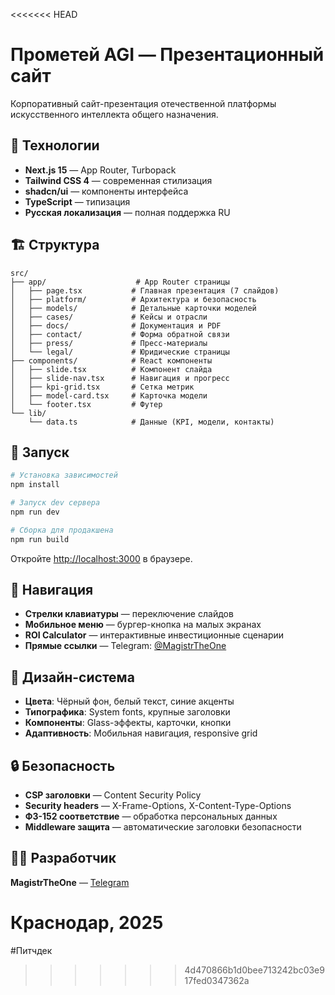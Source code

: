 <<<<<<< HEAD
# Прометей AGI — Презентационный сайт

Корпоративный сайт-презентация отечественной платформы искусственного интеллекта общего назначения.

## 🚀 Технологии

- **Next.js 15** — App Router, Turbopack
- **Tailwind CSS 4** — современная стилизация
- **shadcn/ui** — компоненты интерфейса
- **TypeScript** — типизация
- **Русская локализация** — полная поддержка RU

 

## 🏗️ Структура

```
src/
├── app/                    # App Router страницы
│   ├── page.tsx           # Главная презентация (7 слайдов)
│   ├── platform/          # Архитектура и безопасность
│   ├── models/            # Детальные карточки моделей
│   ├── cases/             # Кейсы и отрасли
│   ├── docs/              # Документация и PDF
│   ├── contact/           # Форма обратной связи
│   ├── press/             # Пресс-материалы
│   └── legal/             # Юридические страницы
├── components/            # React компоненты
│   ├── slide.tsx          # Компонент слайда
│   ├── slide-nav.tsx      # Навигация и прогресс
│   ├── kpi-grid.tsx       # Сетка метрик
│   ├── model-card.tsx     # Карточка модели
│   └── footer.tsx         # Футер
└── lib/
    └── data.ts            # Данные (KPI, модели, контакты)
```

## 🚀 Запуск

```bash
# Установка зависимостей
npm install

# Запуск dev сервера
npm run dev

# Сборка для продакшена
npm run build
```

Откройте [http://localhost:3000](http://localhost:3000) в браузере.

## 📱 Навигация

- **Стрелки клавиатуры** — переключение слайдов
- **Мобильное меню** — бургер-кнопка на малых экранах
- **ROI Calculator** — интерактивные инвестиционные сценарии
- **Прямые ссылки** — Telegram: [@MagistrTheOne](https://t.me/MagistrTheOne)

## 🎨 Дизайн-система

- **Цвета**: Чёрный фон, белый текст, синие акценты
- **Типографика**: System fonts, крупные заголовки
- **Компоненты**: Glass-эффекты, карточки, кнопки
- **Адаптивность**: Мобильная навигация, responsive grid

## 🔒 Безопасность

- **CSP заголовки** — Content Security Policy
- **Security headers** — X-Frame-Options, X-Content-Type-Options
- **ФЗ-152 соответствие** — обработка персональных данных
- **Middleware защита** — автоматические заголовки безопасности

## 👨‍💻 Разработчик

**MagistrTheOne** — [Telegram](https://t.me/MagistrTheOne)

Краснодар, 2025
=======
#Питчдек
>>>>>>> 4d470866b1d0bee713242bc03e917fed0347362a
